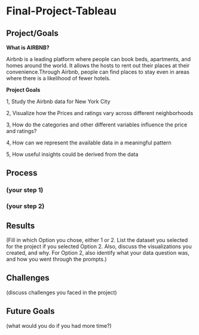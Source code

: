 # Final-Project-Tableau

## Project/Goals
<n> <b>  What is AIRBNB? </b>  </n>

Airbnb is a leading platform where people can book beds, apartments, and homes around the world. It allows the hosts to rent out their places at their convenience.Through Airbnb, people can find places to stay even in areas where there is a likelihood of fewer hotels.

<n> <b>  Project Goals </b>  </n>

1, Study the Airbnb data for New York City

2, Visualize how the Prices and ratings vary across different neighborhoods

3, How do the categories and other different variables influence the price and ratings?

4, How can we represent the available data in a meaningful pattern

5, How useful insights could be derived from the data


## Process
### (your step 1)
### (your step 2)

## Results
(Fill in which Option you chose, either 1 or 2. List the dataset you selected for the project if you selected Option 2. Also, discuss the visualizations you created, and why. For Option 2, also identify what your data question was, and how you went through the prompts.)

## Challenges 
(discuss challenges you faced in the project)

## Future Goals
(what would you do if you had more time?)
